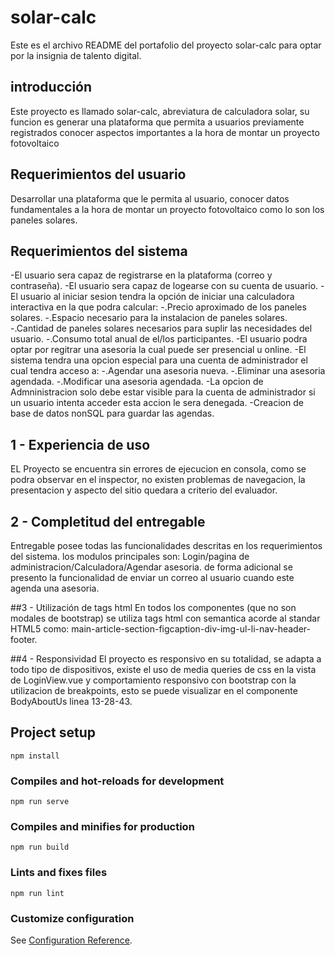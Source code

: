 # solar-calc
Este es el archivo README del portafolio del proyecto solar-calc para optar por la insignia de talento digital.

## introducción
Este proyecto es llamado solar-calc, abreviatura de calculadora solar, su funcion es generar una plataforma
que permita a usuarios previamente registrados conocer aspectos importantes a la hora de montar un proyecto
fotovoltaico

## Requerimientos del usuario
Desarrollar una plataforma que le permita al usuario, conocer datos fundamentales a la hora de montar un proyecto
fotovoltaico como lo son los paneles solares.

## Requerimientos del sistema
-El usuario sera capaz de registrarse en la plataforma (correo y contraseña).
-El usuario sera capaz de logearse con su cuenta de usuario.
-El usuario al iniciar sesion tendra la opción de iniciar una calculadora interactiva en la que podra calcular:
    -.Precio aproximado de los paneles solares.
    -.Espacio necesario para la instalacion de paneles solares.
    -.Cantidad de paneles solares necesarios para suplir las necesidades del usuario.
    -.Consumo total anual de el/los participantes.
-El usuario podra optar por regitrar una asesoria la cual puede ser presencial u online.
-El sistema tendra una opcion especial para una cuenta de administrador el cual tendra acceso a:
    -.Agendar una asesoria nueva.
    -.Eliminar una asesoria agendada.
    -.Modificar una asesoria agendada.
-La opcion de Admninistracion solo debe estar visible para la cuenta de administrador si un usuario intenta acceder
 esta accion le sera denegada.
 -Creacion de base de datos nonSQL para guardar las agendas. 

## 1 - Experiencia de uso
EL Proyecto se encuentra sin errores de ejecucion en consola, como se podra observar en el inspector, no existen problemas de navegacion, la presentacion y aspecto del sitio quedara a criterio del evaluador.

## 2 - Completitud del entregable
Entregable posee todas las funcionalidades descritas en los requerimientos del sistema.
los modulos principales son: Login/pagina de administracion/Calculadora/Agendar asesoria.
de forma adicional se presento la funcionalidad de enviar un correo al usuario cuando este agenda una asesoria.

##3 - Utilización de tags html
En todos los componentes (que no son modales de bootstrap) se utiliza tags html con semantica acorde al standar HTML5 como: main-article-section-figcaption-div-img-ul-li-nav-header-footer. 

##4 - Responsividad
El proyecto es responsivo en su totalidad, se adapta a todo tipo de dispositivos, existe el uso de 
media queries de css en la vista de LoginView.vue y comportamiento responsivo con bootstrap con la utilizacion de breakpoints, esto se puede visualizar en el componente BodyAboutUs linea 13-28-43.

## Project setup
```
npm install
```

### Compiles and hot-reloads for development
```
npm run serve
```

### Compiles and minifies for production
```
npm run build
```

### Lints and fixes files
```
npm run lint
```

### Customize configuration
See [Configuration Reference](https://cli.vuejs.org/config/).
